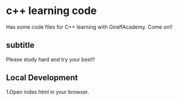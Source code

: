 # c++ learning code


Has some code files for C++ learning with GiraffAcademy. Come on!!


## subtitle

Please study hard and try your best!!


## Local Development

1.Open index.html in your browser. 
